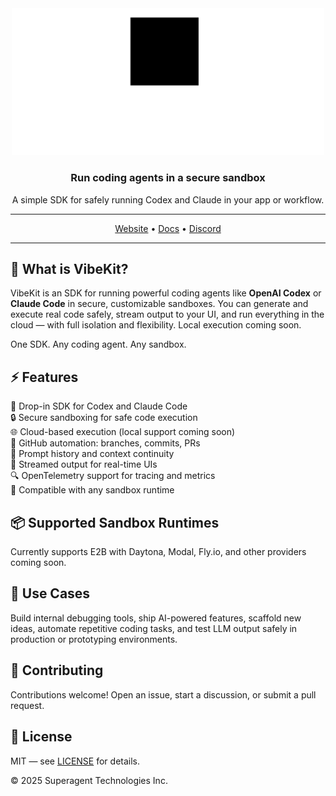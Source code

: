 <div align="center">

<img width="500px" src="./assets/vibekit-hero.svg" />

### Run coding agents in a secure sandbox

A simple SDK for safely running Codex and Claude in your app or workflow.

---

[Website](https://vibekit.sh) • [Docs](https://docs.vibekit.sh) • [Discord](https://discord.com/invite/mhmJUTjW4b)

---
</div>

## 🧠 What is VibeKit?

VibeKit is an SDK for running powerful coding agents like **OpenAI Codex** or **Claude Code** in secure, customizable sandboxes. You can generate and execute real code safely, stream output to your UI, and run everything in the cloud — with full isolation and flexibility. Local execution coming soon.

One SDK. Any coding agent. Any sandbox.

## ⚡️ Features

🧠 Drop-in SDK for Codex and Claude Code  
🔒 Secure sandboxing for safe code execution  
🌐 Cloud-based execution (local support coming soon)  
🔁 GitHub automation: branches, commits, PRs  
💬 Prompt history and context continuity  
📡 Streamed output for real-time UIs  
🔍 OpenTelemetry support for tracing and metrics  
🧰 Compatible with any sandbox runtime

## 📦 Supported Sandbox Runtimes

Currently supports E2B with Daytona, Modal, Fly.io, and other providers coming soon.

## 🧪 Use Cases

Build internal debugging tools, ship AI-powered features, scaffold new ideas, automate repetitive coding tasks, and test LLM output safely in production or prototyping environments.

## 🤝 Contributing

Contributions welcome! Open an issue, start a discussion, or submit a pull request.

## 📄 License

MIT — see [LICENSE](./LICENSE) for details.

© 2025 Superagent Technologies Inc.